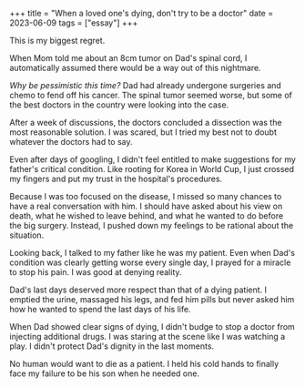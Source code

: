 +++
title = "When a loved one's dying, don't try to be a doctor"
date = 2023-06-09
tags = ["essay"]
+++

This is my biggest regret.

When Mom told me about an 8cm tumor on Dad's spinal cord, I automatically assumed there would be a way out of this nightmare.

*Why be pessimistic this time?* Dad had already undergone surgeries and chemo to fend off his cancer. The spinal tumor seemed worse, but some of the best doctors in the country were looking into the case.

After a week of discussions, the doctors concluded a dissection was the most reasonable solution. I was scared, but I tried my best not to doubt whatever the doctors had to say.

Even after days of googling, I didn't feel entitled to make suggestions for my father's critical condition. Like rooting for Korea in World Cup, I just crossed my fingers and put my trust in the hospital's procedures.

Because I was too focused on the disease, I missed so many chances to have a real conversation with him. I should have asked about his view on death, what he wished to leave behind, and what he wanted to do before the big surgery. Instead, I pushed down my feelings to be rational about the situation.

Looking back, I talked to my father like he was my patient. Even when Dad's condition was clearly getting worse every single day, I prayed for a miracle to stop his pain. I was good at denying reality.

Dad's last days deserved more respect than that of a dying patient. I emptied the urine, massaged his legs, and fed him pills but never asked him how he wanted to spend the last days of his life.

When Dad showed clear signs of dying, I didn't budge to stop a doctor from injecting additional drugs. I was staring at the scene like I was watching a play. I didn't protect Dad's dignity in the last moments.

No human would want to die as a patient. I held his cold hands to finally face my failure to be his son when he needed one.